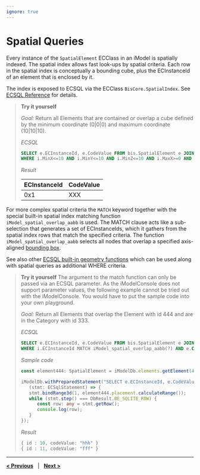 ```yaml
---
ignore: true
---
```

# Spatial Queries

Every instance of the `SpatialElement` ECClass in an iModel is spatially indexed. The spatial index allows fast look-ups by spatial criteria. Each row in the spatial index is conceptually a bounding cube, plus the ECInstanceId of an element that is enclosed by it.

The index is exposed to ECSQL via the ECClass `BisCore.SpatialIndex`. See [ECSQL Reference](../SpatialQueries.md) for details.

> **Try it yourself**
>
> *Goal:* Return all Elements that are contained or overlap a cube defined by the minimum coordinate (0|0|0) and maximum coordinate (10|10|10).
>
> *ECSQL*
> ```sql
> SELECT e.ECInstanceId, e.CodeValue FROM bis.SpatialElement e JOIN bis.SpatialIndex i ON e.ECInstanceId=i.ECInstanceId
> WHERE i.MinX<=10 AND i.MinY<=10 AND i.MinZ<=10 AND i.MaxX>=0 AND i.MaxY>=0 AND i.MaxZ>=0
> ```
>
> *Result*
>
> ECInstanceId | CodeValue
> --- | ---
> 0x1 | XXX

For more complex spatial criteria the `MATCH` keyword together with the special built-in spatial index matching function `iModel_spatial_overlap_aabb` is used. The MATCH clause acts like a sub-selection that generates a set of ECInstanceIds, which it gathers from the spatial index rows that match the specified criteria.
The function `iModel_spatial_overlap_aabb` selects all nodes that overlap a specified axis-aligned [bounding box](../GeometrySqlFuncs.md#iModel_bbox).

See also other [ECSQL built-in geometry functions](../GeometrySqlFuncs.md) which can be used along with spatial queries as additional WHERE criteria.

> **Try it yourself**
> The argument to the match function can only be passed via an ECSQL parameter. As the iModelConsole does not support parameter values, the following example cannot be tried out with the iModelConsole. You would have to put the sample code into your own playground.
>
> *Goal:* Return all Elements that overlap the Element with id 444 and are in the Category with id 333.
>
> *ECSQL*
> ```sql
> SELECT e.ECInstanceId, e.CodeValue FROM bis.SpatialElement e JOIN bis.SpatialIndex i ON e.ECInstanceId=i.ECInstanceId
> WHERE i.ECInstanceId MATCH iModel_spatial_overlap_aabb(?) AND e.Category.Id=333
> ```
> *Sample code*
> ```ts
> const element444: SpatialElement = iModelDb.elements.getElement(444) as SpatialElement;
>
> iModelDb.withPreparedStatement("SELECT e.ECInstanceId, e.CodeValue FROM bis.SpatialElement e JOIN bis.SpatialIndex i ON e.ECInstanceId=i.ECInstanceId WHERE i.ECInstanceId MATCH iModel_spatial_overlap_aabb(?) AND e.Category.Id=333",
>    (stmt: ECSqlStatement) => {
>    stmt.bindRange3d(1, element444.placement.calculateRange());
>    while (stmt.step() === DbResult.BE_SQLITE_ROW) {
>       const row: any = stmt.getRow();
>       console.log(row);
>    }
> });
>```
>
> *Result*
> ```ts
> { id : 10, codeValue: "hhh" }
> { id : 11, codeValue: "fff" }
> ```

---

[**< Previous**](./PolymorphicQueries.md) &nbsp; | &nbsp; [**Next >**](./MetaQueries.md)